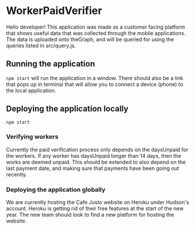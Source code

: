 # WorkerPaidVerifier
Hello developer! This application was made as a customer facing platform that shows useful data that was collected through the mobile applications. The data is uploaded onto theGraph, and will be queried for using the queries listed in src/query.js. 

## Running the application
`npm start` will run the application in a window. There should also be a link that pops up in terminal that will allow you to connect a device (phone) to the local application.

## Deploying the application locally
`npm start`

### Verifying workers
Currently the paid verification process only depends on the daysUnpaid for the workers. If any worker has daysUnpaid longer than 14 days, then the works are deemed unpaid. This should be extended to also depend on the last payment date, and making sure that payments have been going out recently.

### Deploying the application globally
We are currently hosting the Cafe Justo website on Heroku under Hudson's account.
Heroku is getting rid of their free features at the start of the new year. 
The new team should look to find a new platform for hosting the website.
